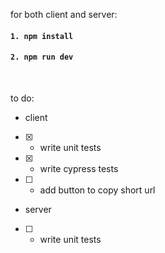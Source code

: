 for both client and server:

#### `1. npm install`

#### `2. npm run dev`

<br>

to do:

- client
- [x] - write unit tests
- [x] - write cypress tests
- [ ] - add button to copy short url

- server
- [ ] - write unit tests
